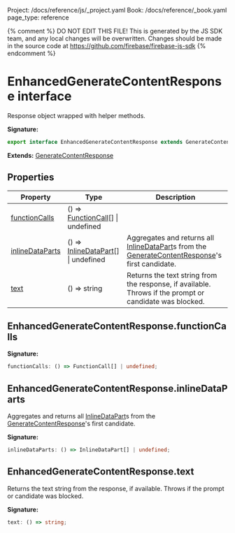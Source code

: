 Project: /docs/reference/js/_project.yaml
Book: /docs/reference/_book.yaml
page_type: reference

{% comment %}
DO NOT EDIT THIS FILE!
This is generated by the JS SDK team, and any local changes will be
overwritten. Changes should be made in the source code at
https://github.com/firebase/firebase-js-sdk
{% endcomment %}

# EnhancedGenerateContentResponse interface
Response object wrapped with helper methods.

<b>Signature:</b>

```typescript
export interface EnhancedGenerateContentResponse extends GenerateContentResponse 
```
<b>Extends:</b> [GenerateContentResponse](./ai.generatecontentresponse.md#generatecontentresponse_interface)

## Properties

|  Property | Type | Description |
|  --- | --- | --- |
|  [functionCalls](./ai.enhancedgeneratecontentresponse.md#enhancedgeneratecontentresponsefunctioncalls) | () =&gt; [FunctionCall](./ai.functioncall.md#functioncall_interface)<!-- -->\[\] \| undefined |  |
|  [inlineDataParts](./ai.enhancedgeneratecontentresponse.md#enhancedgeneratecontentresponseinlinedataparts) | () =&gt; [InlineDataPart](./ai.inlinedatapart.md#inlinedatapart_interface)<!-- -->\[\] \| undefined | Aggregates and returns all [InlineDataPart](./ai.inlinedatapart.md#inlinedatapart_interface)<!-- -->s from the [GenerateContentResponse](./ai.generatecontentresponse.md#generatecontentresponse_interface)<!-- -->'s first candidate. |
|  [text](./ai.enhancedgeneratecontentresponse.md#enhancedgeneratecontentresponsetext) | () =&gt; string | Returns the text string from the response, if available. Throws if the prompt or candidate was blocked. |

## EnhancedGenerateContentResponse.functionCalls

<b>Signature:</b>

```typescript
functionCalls: () => FunctionCall[] | undefined;
```

## EnhancedGenerateContentResponse.inlineDataParts

Aggregates and returns all [InlineDataPart](./ai.inlinedatapart.md#inlinedatapart_interface)<!-- -->s from the [GenerateContentResponse](./ai.generatecontentresponse.md#generatecontentresponse_interface)<!-- -->'s first candidate.

<b>Signature:</b>

```typescript
inlineDataParts: () => InlineDataPart[] | undefined;
```

## EnhancedGenerateContentResponse.text

Returns the text string from the response, if available. Throws if the prompt or candidate was blocked.

<b>Signature:</b>

```typescript
text: () => string;
```
